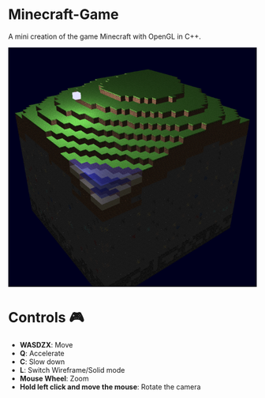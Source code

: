 # Minecraft-Game
 A mini creation of the game Minecraft with OpenGL in C++.
 
![img](/SampleImages/Test03.PNG)

# Controls 🎮
* **WASDZX**: Move
* **Q**: Accelerate 
* **C**: Slow down
* **L**: Switch Wireframe/Solid mode
* **Mouse Wheel**: Zoom
* **Hold left click and move the mouse**: Rotate the camera
